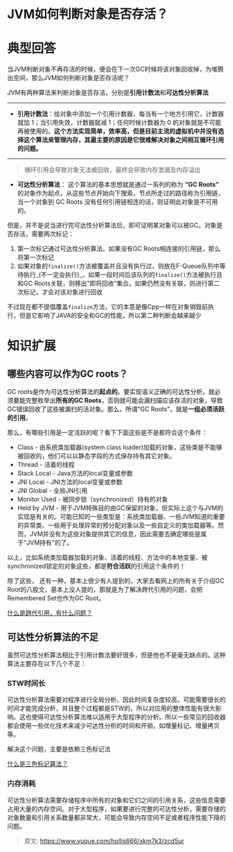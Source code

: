 # JVM如何判断对象是否存活？

# 典型回答
当JVM判断对象不再存活的时候，便会在下一次GC时候将该对象回收掉，为堆腾出空间，那么JVM如何判断对象是否存活呢？



JVM有两种算法来判断对象是否存活，分别是**引用计数法**和**可达性分析算法**

****

+ **引用计数法**：给对象中添加一个引用计数器，每当有一个地方引用它，计数器就加 1；当引用失效，计数器就减 1；任何时候计数器为 0 的对象就是不可能再被使用的。**这个方法实现简单，效率高，但是目前主流的虚拟机中并没有选择这个算法来管理内存，其最主要的原因是它很难解决对象之间相互循环引用的问题。**

****

> 循环引用会导致对象无法被回收，最终会导致内存泄漏及内存溢出
>



+ **可达性分析算法**： 这个算法的基本思想就是通过一系列的称为 **“GC Roots”** 的对象作为起点，从这些节点开始向下搜索，节点所走过的路径称为引用链，当一个对象到 GC Roots 没有任何引用链相连的话，则证明此对象是不可用的。



但是，并不是说当进行完可达性分析算法后，即可证明某对象可以被GC。对象是否存活，需要两次标记：

1. 第一次标记通过可达性分析算法。如果没有GC Roots相连接的引用链，那么将第一次标记
2. 如果对象的`finalize()`方法被覆盖并且没有执行过，则放在F-Queue队列中等待执行_(不一定会执行)_，如果一段时间后该队列的`finalize()`方法被执行且和GC Roots关联，则移出“即将回收”集合。如果仍然没有关联，则进行第二次标记，才会对该对象进行回收



不过现在都不提倡覆盖`finalize`方法，它的本意是像Cpp一样在对象销毁前执行，但是它影响了JAVA的安全和GC的性能，所以第二种判断会越来越少

# 知识扩展


## 哪些内容可以作为GC roots？


<font style="color:rgb(18, 18, 18);">GC roots是作为可达性分析算法的</font>**<font style="color:rgb(18, 18, 18);">起点的</font>**<font style="color:rgb(18, 18, 18);">。要实现语义正确的可达性分析，就必须要能完整枚举出</font>**<font style="color:rgb(18, 18, 18);">所有的GC Roots</font>**<font style="color:rgb(18, 18, 18);">，否则就可能会漏扫描应该存活的对象，导致GC错误回收了这些被漏扫的活对象。那么，所谓“GC Roots”，就是</font>**<font style="color:rgb(18, 18, 18);">一组必须活跃的引用</font>**<font style="color:rgb(18, 18, 18);">。</font>



那么，有哪些引用是一定活跃的呢？看下下面这些是不是都符合这个条件：



+ Class - 由系统类加载器(system class loader)加载的对象，这些类是不能够被回收的，他们可以以静态字段的方式保存持有其它对象。
+ Thread - 活着的线程
+ Stack Local - Java方法的local变量或参数
+ JNI Local - JNI方法的local变量或参数
+ JNI Global - 全局JNI引用
+ Monitor Used - 被同步锁（synchronized）持有的对象
+ Held by JVM - 用于JVM特殊目的由GC保留的对象，但实际上这个与JVM的实现是有关的。可能已知的一些类型是：系统类加载器、一些JVM知道的重要的异常类、一些用于处理异常的预分配对象以及一些自定义的类加载器等。然而，JVM并没有为这些对象提供其它的信息，因此需要去确定哪些是属于"JVM持有"的了。





以上，比如系统类加载器加载的对象、活着的线程、方法中的本地变量、被synchronized锁定的对象这些，都是**符合活跃**的引用这个条件的！



除了这些， 还有一种，基本上很少有人提到的，大家去看网上的所有关于介绍GC Root的八股文，基本上没人提的，那就是为了解决跨代引用的问题，会把Remembered Set也作为GC Root。



[什么是跨代引用，有什么问题？](https://www.yuque.com/hollis666/xkm7k3/efipfg3pgg4puux2)



## **可达性分析算法的不足**


虽然可达性分析算法相比于引用计数法要好很多，但是他也不是毫无缺点的。这种算法主要存在以下几个不足：



### STW时间长


可达性分析算法需要对程序进行全局分析，因此时间复杂度较高，可能需要很长的时间才能完成分析，并且整个过程都是STW的，所以对应用的整体性能有很大影响。这也使得可达性分析算法难以适用于大型程序的分析。所以一些常见的回收器都会使用一些优化技术来减少可达性分析的时间和开销，如增量标记、增量拷贝等。



解决这个问题，主要是依赖三色标记法



[什么是三色标记算法？](https://www.yuque.com/hollis666/xkm7k3/lva8a9gfhagbrw2g)



### <font style="color:rgb(55, 65, 81);background-color:rgb(247, 247, 248);">内</font>存消耗


可达性分析算法需要存储程序中所有的对象和它们之间的引用关系，这些信息需要占用大量的内存空间。对于大型程序，如果要进行完整的可达性分析，需要存储的对象数量和引用关系数量都非常大，可能会导致内存空间不足或者程序性能下降的问题。



> 原文: <https://www.yuque.com/hollis666/xkm7k3/zcd5ur>